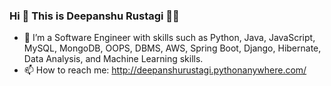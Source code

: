 ### Hi 👋 This is Deepanshu Rustagi 👨‍💻

- 🌱 I’m a Software Engineer with skills such as Python, Java, JavaScript, MySQL, MongoDB, OOPS, DBMS, AWS, Spring Boot, Django, Hibernate, Data Analysis, and Machine Learning skills.
- 📫 How to reach me: http://deepanshurustagi.pythonanywhere.com/
  
<!--
**deeprustagi/deeprustagi** is a ✨ _special_ ✨ repository because its `README.md` (this file) appears on your GitHub profile.

Here are some ideas to get you started:

- 🔭 I’m currently working on Data Science and Machine Learning
- 🌱 I’m currently learning django
- 👯 I’m looking to collaborate on ...
- 🤔 I’m looking for help with ...
- 💬 Ask me about ...
- 📫 How to reach me: ...
- 😄 Pronouns: ...
- ⚡ Fun fact: ...
-->
